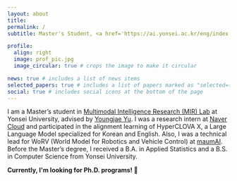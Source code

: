 ```yaml
---
layout: about
title: 
permalink: /
subtitle: Master's Student, <a href='https://ai.yonsei.ac.kr/eng/index.php'>Yonsei University</a>

profile:
  align: right
  image: prof_pic.jpg
  image_circular: true # crops the image to make it circular

news: true # includes a list of news items
selected_papers: true # includes a list of papers marked as "selected={true}"
social: true # includes social icons at the bottom of the page
---
```


I am a Master’s student in [Multimodal Intelligence Research (MIR) Lab](https://mirlab.yonsei.ac.kr) at Yonsei University, advised by [Youngjae Yu](https://yj-yu.github.io/home/). I was a research intern at [Naver Cloud](https://www.navercloudcorp.com/lang/en/) and participated in the alignment learning of HyperCLOVA X, a Large Language Model specialized for Korean and English. Also, I was a technical lead for WoRV (World Model for Robotics and Vehicle Control) at [maumAI](https://maum.ai/). Before the Master’s degree,
I received a B.A. in Applied Statistics and a B.S. in Computer Science from Yonsei University.

**Currently, I'm looking for Ph.D. programs! 🙌**
